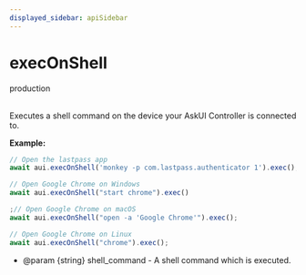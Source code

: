 ```yaml
---
displayed_sidebar: apiSidebar
---
```

# execOnShell
<span class="theme-doc-version-badge badge badge--success">production</span><br/><br/>

Executes a shell command on the device your AskUI Controller is connected to.

**Example:**
```typescript 
// Open the lastpass app
await aui.execOnShell('monkey -p com.lastpass.authenticator 1').exec();

// Open Google Chrome on Windows
await aui.execOnShell("start chrome").exec()

;// Open Google Chrome on macOS
await aui.execOnShell("open -a 'Google Chrome'").exec();

// Open Google Chrome on Linux
await aui.execOnShell("chrome").exec();
```

   * @param \{string} shell_command - A shell command which is executed.
